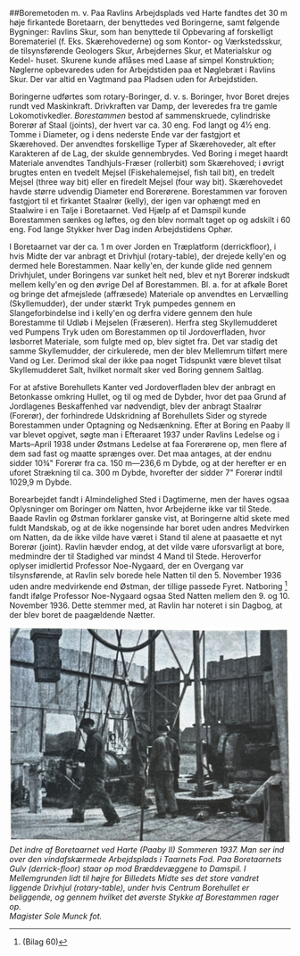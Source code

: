 ##Boremetoden m. v.
Paa Ravlins Arbejdsplads ved Harte fandtes det 30 m høje firkantede Boretaarn, der benyttedes ved Boringerne, samt følgende Bygninger: Ravlins Skur, som han benyttede til Opbevaring af forskelligt Boremateriel (f. Eks. Skærehovederne) og som Kontor- og Værkstedsskur, de tilsynsførende Geologers Skur, Arbejdernes Skur, et Materialskur og Kedel- huset. Skurene kunde aflåses med Laase af simpel Konstruktion; Nøglerne opbevaredes uden for Arbejdstiden paa et Nøglebræt i Ravlins Skur. Der var altid en Vagtmand paa Pladsen uden for Arbejdstiden.

Boringerne udførtes som rotary-Boringer, d. v. s. Boringer, hvor Boret drejes rundt ved Maskinkraft. Drivkraften var Damp, der leveredes fra tre gamle Lokomotivkedler. *Borestammen* bestod af sammenskruede, cylindriske Borerør af Staal (joints), der hvert var ca. 30 eng. Fod langt og 4½ eng. Tomme i Diameter, og i dens nederste Ende var der fastgjort et Skærehoved. Der anvendtes forskellige Typer af Skærehoveder, alt efter Karakteren af de Lag, der skulde gennembrydes. Ved Boring i meget haardt Materiale anvendtes Tandhjuls-Fræser (rollerbit) som Skærehoved; i øvrigt brugtes enten en tvedelt Mejsel (Fiskehalemejsel, fish tail bit), en tredelt Mejsel (three way bit) eller en firedelt Mejsel (four way bit). Skærehovedet havde større udvendig Diameter end Borerørene. Borestammen var foroven fastgjort til et firkantet Staalrør (kelly), der igen var ophængt med en Staalwire i en Talje i Boretaarnet. Ved Hjælp af et Damspil kunde Borestammen sænkes og løftes, og den blev normalt taget op og adskilt i 60 eng. Fod lange Stykker hver Dag inden Arbejdstidens Ophør.

I Boretaarnet var der ca. 1 m over Jorden en Træplatform (derrickfloor), i hvis Midte der var anbragt et Drivhjul (rotary-table), der drejede kelly'en og dermed hele Borestammen. Naar kelly'en, der kunde glide ned gennem Drivhjulet, under Boringens var sunket helt ned, blev et nyt Borerør indskudt mellem kelly'en og den øvrige Del af Borestammen. Bl. a. for at afkøle Boret og bringe det afmejslede (affræsede) Materiale op anvendtes en Lervælling (Skyllemudder), der under stærkt Tryk pumpedes gennem en Slangeforbindelse ind i kelly'en og derfra videre gennem den hule Borestamme til Udløb i Mejselen (Fræseren). Herfra steg Skyllemudderet ved Pumpens Tryk uden om Borestammen op til Jordoverfladen, hvor løsborret Materiale, som fulgte med op, blev sigtet fra. Det var stadig det samme Skyllemudder, der cirkulerede, men der blev Mellemrum tilført mere Vand og Ler. Derimod skal der ikke paa noget Tidspunkt være blevet tilsat Skyllemudderet Salt, hvilket normalt sker ved Boring gennem Saltlag.

For at afstive Borehullets Kanter ved Jordoverfladen blev der anbragt en Betonkasse omkring Hullet, og til og med de Dybder, hvor det paa Grund af Jordlagenes Beskaffenhed var nødvendigt, blev der anbragt Staalrør (Forerør), der forhindrede Udskridning af Borehullets Sider og styrede Borestammen under Optagning og Nedsænkning. Efter at Boring en Paaby II var blevet opgivet, søgte man i Efteraaret 1937 under Ravlins Ledelse og i Marts–April 1938 under Østmans Ledelse at faa Forerørene op, men flere af dem sad fast og maatte sprænges over. Det maa antages, at der endnu sidder 10¾" Forerør fra ca. 150 m—236,6 m Dybde, og at der herefter er en uforet Strækning til ca. 300 m Dybde, hvorefter der sidder 7" Forerør indtil 1029,9 m Dybde.

Borearbejdet fandt i Almindelighed Sted i Dagtimerne, men der haves ogsaa Oplysninger om Boringer om Natten, hvor Arbejderne ikke var til Stede. Baade Ravlin og Østman forklarer ganske vist, at Boringerne altid skete med fuldt Mandskab, og at de ikke nogensinde har boret uden andres Medvirken om Natten, da de ikke vilde have været i Stand til alene at paasaette et nyt Borerør (joint). Ravlin hævder endog, at det vilde være uforsvarligt at bore, medmindre der til Stadighed var mindst 4 Mand til Stede. Heroverfor oplyser imidlertid Professor Noe-Nygaard, der en Overgang var tilsynsførende, at Ravlin selv borede hele Natten til den 5. November 1936 uden andre medvirkende end Østman, der tillige passede Fyret. Natboring [^1] fandt ifølge Professor Noe-Nygaard ogsaa Sted Natten mellem den 9. og 10. November 1936. Dette stemmer med, at Ravlin har noteret i sin Dagbog, at der blev boret de paagældende Nætter.

![](Boretaarnet.png)
*Det indre af Boretaarnet ved Harte (Paaby II) Sommeren 1937. Man ser ind over den vindafskærmede Arbejdsplads i Taarnets Fod. Paa Boretaarnets Gulv (derrick-floor) staar op mod Bræddevæggene to Damspil. I Mellemgrunden lidt til højre for Billedets Midte ses det store vandret liggende Drivhjul (rotary-table), under hvis Centrum Borehullet er beliggende, og gennem hvilket det øverste Stykke af Borestammen rager op.  
Magister Sole Munck fot.*

[^1]: (Bilag 60)
